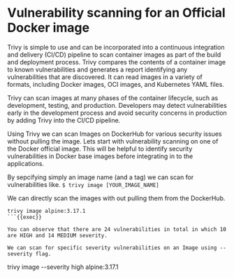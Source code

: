 # Vulnerability scanning for an Official Docker image

Trivy is simple to use and can be incorporated into a continuous integration and delivery (CI/CD) pipeline to scan container images as part of the build and deployment process. Trivy compares the contents of a container image to known vulnerabilities and generates a report identifying any vulnerabilities that are discovered. It can read images in a variety of formats, including Docker images, OCI images, and Kubernetes YAML files.

Trivy can scan images at many phases of the container lifecycle, such as development, testing, and production. Developers may detect vulnerabilities early in the development process and avoid security concerns in production by adding Trivy into the CI/CD pipeline.

Using Trivy we can scan Images on DockerHub for various security issues without pulling the image. Lets start with vulnerability scanning on one of the Docker official image. This will be helpful to identify security vulnerabilities in Docker base images before integrating in to the applications.

By sepcifying simply an image name (and a tag) we can scan for vulnerabilities like.
`$ trivy image [YOUR_IMAGE_NAME]`


We can directly scan the images with out pulling them from the DockerHub.
```
trivy image alpine:3.17.1
```{{exec}}

You can observe that there are 24 vulnerabilities in total in which 10 are HIGH and 14 MEDIUM severity.

We can scan for specific severity vulnerabilities on an Image using --severity flag. 
```
trivy image  --severity high alpine:3.17.1
```{{exec}}

